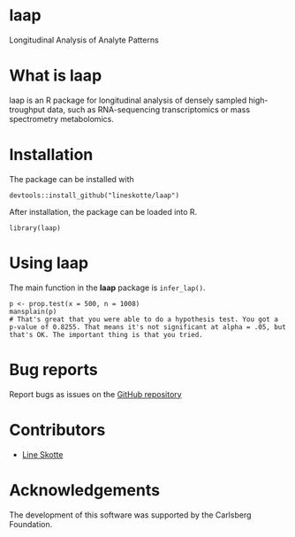# laap
Longitudinal Analysis of Analyte Patterns

# What is laap

laap is an R package for longitudinal analysis of densely sampled high-troughput data, such as RNA-sequencing transcriptomics or mass spectrometry metabolomics.

# Installation

The package can be installed with

    devtools::install_github("lineskotte/laap")

After installation, the package can be loaded into R.

    library(laap)

# Using laap

The main function in the **laap** package is `infer_lap()`.

```
p <- prop.test(x = 500, n = 1008)
mansplain(p)
# That's great that you were able to do a hypothesis test. You got a p-value of 0.8255. That means it's not significant at alpha = .05, but that's OK. The important thing is that you tried.
```

# Bug reports
Report bugs as issues on the [GitHub repository](https://github.com/lineskotte/laap)

# Contributors

* [Line Skotte](https://github.com/lineskotte)

# Acknowledgements

The development of this software was supported by the Carlsberg Foundation.
